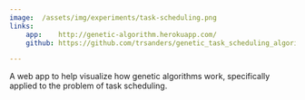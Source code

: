 ```yaml
---
image:  /assets/img/experiments/task-scheduling.png
links:
    app:    http://genetic-algorithm.herokuapp.com/
    github: https://github.com/trsanders/genetic_task_scheduling_algorithm

---
```


A web app to help visualize how genetic algorithms work, specifically applied to the problem of task scheduling.